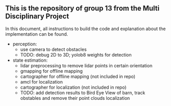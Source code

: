 ## This is the repository of group 13 from the Multi Disciplinary Project
In this document, all instructions to build the code and explanation about the implementation can be found.

- perception:
    - use camera to detect obstacles
    - TODO: debug 2D to 3D; yolob8 weights for detection
- state estimation:
    - lidar preprocessing to remove lidar points in certain orientation
    - gmapping for offline mapping
    - cartographer for offline mapping (not included in repo)
    - amcl for localization
    - cartographer for localization (not included in repo)
    - TODO: add detection results to Bird Eye View of barn, track obstables and remove their point clouds localization